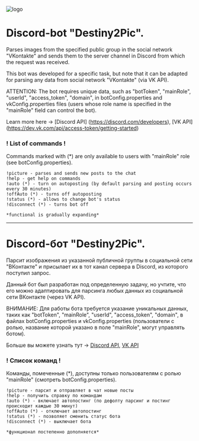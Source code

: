 ![logo](https://i.ibb.co/s20x2Yf/logo.png)

# Discord-bot "Destiny2Pic".

Parses images from the specified public group in the social network "VKontakte" and sends them
to the server channel in Discord from which the request was received.

This bot was developed for a specific task, but note that it can be adapted for parsing
any data from social network "VKontakte" (via VK API).

ATTENTION: The bot requires unique data, such as "botToken", "mainRole",
"userId", "access_token", "domain", in botConfig.properties and vkConfig.properties files (users whose role name 
is specified in the "mainRole" field can control the bot).

Learn more here -> [Discord API] (https://discord.com/developers), [VK API] (https://dev.vk.com/api/access-token/getting-started)

### ! List of commands !
Commands marked with (*) are only available to users with "mainRole" role (see botConfig.properties).
```
!picture - parses and sends new posts to the chat
!help - get help on commands
!auto (*) - turn on autoposting (by default parsing and posting occurs every 30 minutes)
!offAuto (*) - turns off autoposting 
!status (*) - allows to change bot's status
!disconnect (*) - turns bot off

*functional is gradually expanding*
```

---------------------------------------------------------------------------

# Discord-бот "Destiny2Pic".

Парсит изображения из указанной публичной группы в социальной сети "ВКонтакте" и присылает их 
в тот канал сервера в Discord, из которого поступил запрос.

Данный бот был разработан под определенную задачу, но учтите, что его можно адаптировать для парсинга
любых данных из социальной сети ВКонтакте (через VK API).

ВНИМАНИЕ: Для работы бота требуется указание уникальных данных, таких как "botToken", "mainRole",
"userId", "access_token", "domain", в файлах botConfig.properties и vkConfig.properties (пользователи с ролью, 
название которой указано в поле "mainRole", могут управлять ботом).

Больше вы можете узнать тут -> [Discord API](https://discord.com/developers), [VK API](https://dev.vk.com/api/access-token/getting-started)

### ! Список команд !
Команды, помеченные (*), доступны только пользователям с ролью "mainRole" (смотреть botConfig.properties).
```
!picture - парсит и отправляет в чат новые посты
!help - получить справку по командам
!auto (*) - включает автопостинг (по дефолту парсинг и постинг проиcходит каждые 30 минут)
!offAuto (*) - отключает автопостинг
!status (*) - позволяет сменить статус бота
!disconnect (*) - выключает бота

*функционал постепенно дополняется*
```